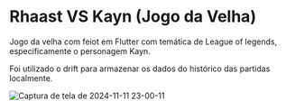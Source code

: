 # Rhaast VS Kayn (Jogo da Velha)

Jogo da velha com feiot em Flutter com temática de League of legends, especificamente o personagem Kayn.

Foi utilizado o drift para armazenar os dados do histórico das partidas localmente.

![Captura de tela de 2024-11-11 23-00-11](https://github.com/user-attachments/assets/23308881-2db4-41a1-8b47-6afd8c2d79ee)
